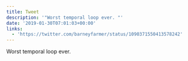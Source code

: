 ```yaml
---
title: Tweet
description: '"Worst temporal loop ever. "'
date: '2019-01-30T07:01:03+00:00'
links:
  - 'https://twitter.com/barneyfarmer/status/1090371550413578242'
---
```

Worst temporal loop ever. 
